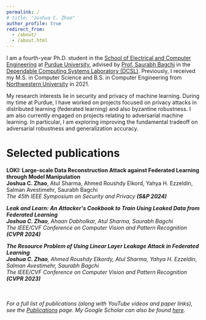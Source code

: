 ```yaml
---
permalink: /
# title: "Joshua C. Zhao"
author_profile: true
redirect_from: 
  - /about/
  - /about.html
---
```


I am a fourth-year Ph.D. student in the [School of Electrical and Computer Engineering](https://engineering.purdue.edu/ECE) at [Purdue University](https://www.purdue.edu), advised by [Prof. Saurabh Bagchi](https://www.saurabhbagchi.us) in the [Dependable Computing Systems Laboratory (DCSL)](https://engineering.purdue.edu/dcsl/). Previously, I received my M.S. in Computer Science and B.S. in Computer Engineering from [Northwestern University](https://www.northwestern.edu) in 2021.

My research interests lie in security and privacy of machine learning. During my time at Purdue, I have worked on projects focused on privacy attacks in distributed learning (federated learning) and also byzantine robustness. I am also currently engaged on projects relating to adversarial machine learning. In particular, I am exploring improving the fundamental tradeoff on adversarial robustness and generalization accuracy.

Selected publications
======
**LOKI: Large-scale Data Reconstruction Attack against Federated Learning through Model Manipulation** \
**Joshua C. Zhao**, Atul Sharma, Ahmed Roushdy Elkord, Yahya H. Ezzeldin, Salman Avestimehr, Saurabh Bagchi \
<em>The 45th IEEE Symposium on Security and Privacy<em> **(S&P 2024)**

**Leak and Learn: An Attacker's Cookbook to Train Using Leaked Data from Federated Learning** \
**Joshua C. Zhao**, Ahaan Dabholkar, Atul Sharma, Saurabh Bagchi \
<em>The IEEE/CVF Conference on Computer Vision and Pattern Recognition<em> **(CVPR 2024)**

**The Resource Problem of Using Linear Layer Leakage Attack in Federated Learning** \
**Joshua C. Zhao**, Ahmed Roushdy Elkordy, Atul Sharma, Yahya H. Ezzeldin, Salman Avestimehr, Saurabh Bagchi \
<em>The IEEE/CVF Conference on Computer Vision and Pattern Recognition<em> **(CVPR 2023)**

<br/><br/>
For a full list of publications (along with YouTube videos and paper links), see the [Publications](https://joshuaczhao.github.io/publications/) page. My Google Scholar can also be found [here](https://scholar.google.com/citations?user=aKAajcUAAAAJ&hl=en).